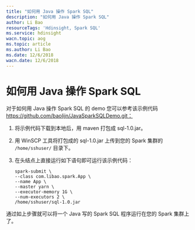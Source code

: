 ```yaml
---
title: "如何用 Java 操作 Spark SQL"
description: "如何用 Java 操作 Spark SQL"
author: Li Bao
resourceTags: 'Hdinsight, Spark SQL'
ms.service: hdinsight
wacn.topic: aog
ms.topic: article
ms.author: Li Bao
ms.date: 12/6/2018
wacn.date: 12/6/2018
---
```


# 如何用 Java 操作 Spark SQL

对于如何用 Java 操作 Spark SQL 的 demo 您可以参考该示例代码 https://github.com/baolijn/JavaSparkSQLDemo.git：

1. 将示例代码下载到本地后，用 maven 打包成 sql-1.0.jar。
2. 用 WinSCP 工具将打包成的 sql-1.0.jar 上传到您的 Spark 集群的 `/home/sshuser/` 目录下。
3. 在头结点上直接运行如下语句即可运行该示例代码：

    ```shell
    spark-submit \
    --class com.libao.spark.App \
    --name App \
    --master yarn \
    --executor-memory 1G \
    --num-executors 2 \
    /home/sshuser/sql-1.0.jar
    ```

通过如上步骤就可以将一个 Java 写的 Spark SQL 程序运行在您的 Spark 集群上了。
